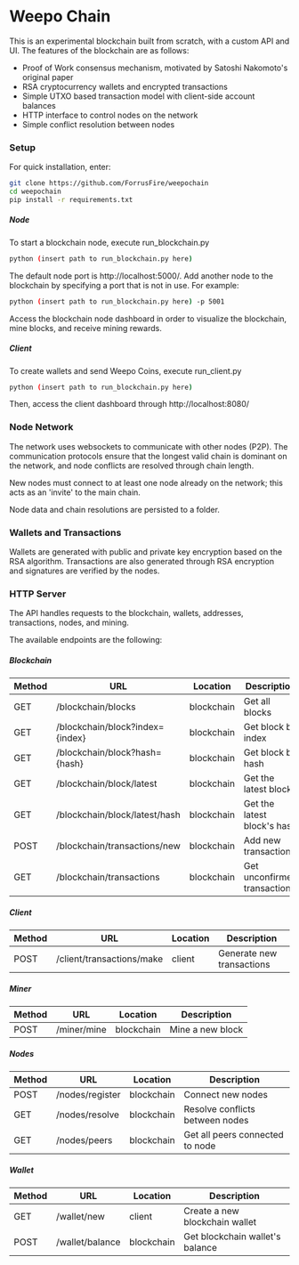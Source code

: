 # Weepo Chain

This is an experimental blockchain built from scratch, with a custom API and UI. The features of the blockchain are as follows:

* Proof of Work consensus mechanism, motivated by Satoshi Nakomoto's original paper
* RSA cryptocurrency wallets and encrypted transactions
* Simple UTXO based transaction model with client-side account balances
* HTTP interface to control nodes on the network
* Simple conflict resolution between nodes


### Setup

For quick installation, enter:
   ```sh
   git clone https://github.com/ForrusFire/weepochain
   cd weepochain
   pip install -r requirements.txt
   ```

##### Node 
To start a blockchain node, execute run_blockchain.py
   ```sh
   python (insert path to run_blockchain.py here)
   ```

The default node port is http://localhost:5000/. Add another node to the blockchain by specifying a port that is not in use. For example:
   ```sh
   python (insert path to run_blockchain.py here) -p 5001
   ```

Access the blockchain node dashboard in order to visualize the blockchain, mine blocks, and receive mining rewards.

##### Client
To create wallets and send Weepo Coins, execute run_client.py
   ```sh
   python (insert path to run_blockchain.py here)
   ```

Then, access the client dashboard through http://localhost:8080/


### Node Network
The network uses websockets to communicate with other nodes (P2P). The communication protocols ensure that the longest valid chain is dominant on the network, and
node conflicts are resolved through chain length.

New nodes must connect to at least one node already on the network; this acts as an 'invite' to the main chain.

Node data and chain resolutions are persisted to a folder.


### Wallets and Transactions
Wallets are generated with public and private key encryption based on the RSA algorithm. Transactions are also generated through RSA encryption and signatures are verified
by the nodes.


### HTTP Server
The API handles requests to the blockchain, wallets, addresses, transactions, nodes, and mining.

The available endpoints are the following:

##### Blockchain

|Method|URL|Location|Description|
|------|---|--------|-----------|
|GET|/blockchain/blocks|blockchain|Get all blocks|
|GET|/blockchain/block?index={index}|blockchain|Get block by index|
|GET|/blockchain/block?hash={hash}|blockchain|Get block by hash|
|GET|/blockchain/block/latest|blockchain|Get the latest block|
|GET|/blockchain/block/latest/hash|blockchain|Get the latest block's hash|
|POST|/blockchain/transactions/new|blockchain|Add new transactions|
|GET|/blockchain/transactions|blockchain|Get unconfirmed transactions|

##### Client
|Method|URL|Location|Description|
|------|---|--------|-----------|
|POST|/client/transactions/make|client|Generate new transactions|

##### Miner
|Method|URL|Location|Description|
|------|---|--------|-----------|
|POST|/miner/mine|blockchain|Mine a new block|

##### Nodes
|Method|URL|Location|Description|
|------|---|--------|-----------|
|POST|/nodes/register|blockchain|Connect new nodes|
|GET|/nodes/resolve|blockchain|Resolve conflicts between nodes|
|GET|/nodes/peers|blockchain|Get all peers connected to node|

##### Wallet
|Method|URL|Location|Description|
|------|---|--------|-----------|
|GET|/wallet/new|client|Create a new blockchain wallet|
|POST|/wallet/balance|blockchain|Get blockchain wallet's balance|